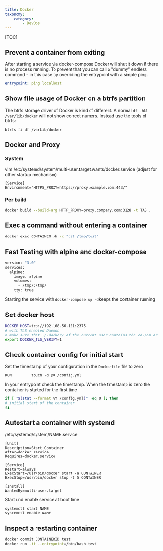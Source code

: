 ```yaml
---
title: Docker
taxonomy:
    category:
        - DevOps
---
```


[TOC]

## Prevent a container from exiting
After starting a service via docker-compose Docker will shut it down if there is no process running. To prevent that you can call a "dummy" endless command - in this case by overriding the entrypoint with a simple ping.
```yaml
entrypoint: ping localhost
```

## Show file usage of Docker on a btrfs partition
The btrfs storage driver of Docker is kind of different. A normal `df -hkl /var/lib/docker` will not show correct numers. Instead use the tools of btrfs:
```bash
btrfs fi df /varLib/docker
```

## Docker and Proxy

### System
vim /etc/systemd/system/multi-user.target.wants/docker.service (adjust for other startup mechanism)

```
[Service]
Environment="HTTPS_PROXY=https://proxy.example.com:443/"
```

### Per build
```bash
docker build --build-arg HTTP_PROXY=proxy.company.com:3128 -t TAG .
```

## Exec a command without entering a container

```bash
docker exec CONTAINER sh -c "cat /tmp/test"
```

## Fast Testing with alpine and docker-compose

```bash
version: "3.0"
services:
  alpine:
    image: alpine
    volumes:
      - /tmp/:/tmp/
    tty: true
````

Starting the service with `docker-compose up -d`keeps the container running

## Set docker host
```bash
DOCKER_HOST=tcp://192.168.56.101:2375
# with TLS enabled Daemon
# make sure that ~/.docker/ of the current user contains the ca.pem or the {cert,key}.pem in case of client auth
export DOCKER_TLS_VERIFY=1
```

## Check container config for initial start
Set the timestamp of your configuration in the `Dockerfile` file to zero
```
RUN         touch -d @0 /config.yml
```
In your entrypoint check the timestamp. When the timestamp is zero the container is started for the first time
```bash
if [ "$(stat --format %Y /config.yml)" -eq 0 ]; then
# initial start of the container
fi
```

## Autostart a container with systemd

/etc/systemd/system/NAME.service
```init
[Unit]
Description=Start Container
After=docker.service
Requires=docker.service

[Service]
Restart=always
ExecStart=/usr/bin/docker start -a CONTAINER
ExecStop=/usr/bin/docker stop -t 5 CONTAINER

[Install]
WantedBy=multi-user.target
```
Start und enable service at boot time
```bash
systemctl start NAME
systemctl enable NAME
```

## Inspect a restarting container

```bash
docker commit CONTAINERID test
docker run -it --entrypoint=/bin/bash test
```